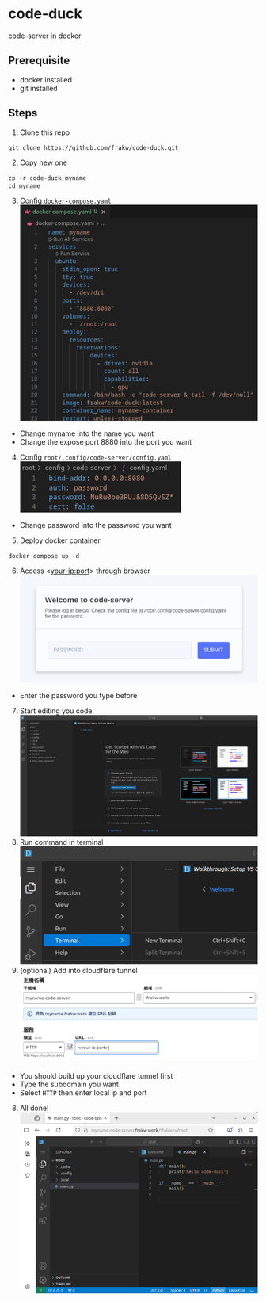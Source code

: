 # code-duck
code-server in docker
## Prerequisite
* docker installed
* git installed
## Steps
1. Clone this repo
```console
git clone https://github.com/frakw/code-duck.git
```
2. Copy new one
```console
cp -r code-duck myname
cd myname
```
3. Config `docker-compose.yaml` \
![](./imgs/1.png)
* Change myname into the name you want
* Change the expose port 8880 into the port you want
4. Config `root/.config/code-server/config.yaml` \
![](./imgs/2.png)
* Change password into the password you want
5. Deploy docker container
```console
docker compose up -d
```
6. Access <<your-ip:port>> through browser \
![](./imgs/3.png)
* Enter the password you type before
7. Start editing you code
![](./imgs/4.png)
8. Run command in terminal
![](./imgs/5.png)
7. (optional) Add into cloudflare tunnel  \
![](./imgs/6.png)
* You should build up your cloudflare tunnel first
* Type the subdomain you want
* Select `HTTP` then enter local ip and port
8. All done!  \
![](./imgs/7.png)